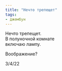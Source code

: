 ```yaml
---
title: "Нечто трепещет"
tags:
- джембун
---
```


Нечто трепещет.  
В полуночной комнате  
включаю лампу.

Воображение?

3/4/22